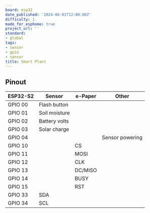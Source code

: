 ```yaml
---
board: esp32
date_published: '2024-06-01T12:00:00Z'
difficulty: 1
made_for_esphome: true
project_url: ''
standard:
- global
tags:
- sensor
- gpio
- sensor
title: Smart Plant
---
```


## Pinout

ESP32-S2    | Sensor        | e-Paper  | Other
------------|---------------|----------|----------
GPIO 00     |Flash button   |          |
GPIO 01     |Soil moisture  |          |
GPIO 02     |Battery volts  |          |
GPIO 03     |Solar charge   |          |
GPIO 04     |               |          |Sensor powering
GPIO 10     |               |CS        |
GPIO 11     |               |MOSI      |
GPIO 12     |               |CLK       |
GPIO 13     |               |DC/MISO   |
GPIO 14     |               |BUSY      |
GPIO 15     |               |RST       |
GPIO 33     |SDA            |          |
GPIO 34     |SCL            |          |